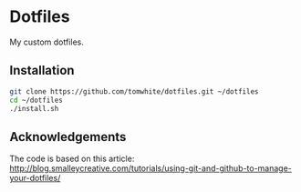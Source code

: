 Dotfiles
========
My custom dotfiles.

Installation
------------

```bash
git clone https://github.com/tomwhite/dotfiles.git ~/dotfiles
cd ~/dotfiles
./install.sh
```

Acknowledgements
----------------
The code is based on this article: http://blog.smalleycreative.com/tutorials/using-git-and-github-to-manage-your-dotfiles/
